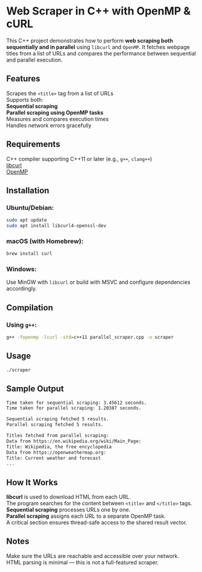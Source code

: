 # Web Scraper in C++ with OpenMP & cURL
This C++ project demonstrates how to perform **web scraping both sequentially and in parallel** using `libcurl` and `OpenMP`. It fetches webpage titles from a list of URLs and compares the performance between sequential and parallel execution.

## Features
  Scrapes the `<title>` tag from a list of URLs  
  Supports both:  
    **Sequential scraping**  
    **Parallel scraping using OpenMP tasks**  
  Measures and compares execution times  
  Handles network errors gracefully  

## Requirements
  C++ compiler supporting C++11 or later (e.g., `g++`, `clang++`)  
  [libcurl](https://curl.se/libcurl/)  
  [OpenMP](https://www.openmp.org/)  

## Installation

### Ubuntu/Debian:
  ```bash
  sudo apt update
  sudo apt install libcurl4-openssl-dev
  ```
### macOS (with Homebrew):
  ```bash
  brew install curl
  ```
### Windows:
  Use MinGW with `libcurl` or build with MSVC and configure dependencies accordingly.

## Compilation

### Using `g++`:
  ```bash
  g++ -fopenmp -lcurl -std=c++11 parallel_scraper.cpp -o scraper
  ```

## Usage
  ```bash
  ./scraper
  ```

## Sample Output
  ```bash
  Time taken for sequential scraping: 3.45612 seconds.
  Time taken for parallel scraping: 1.20387 seconds.
  
  Sequential scraping fetched 5 results.
  Parallel scraping fetched 5 results.
  
  Titles fetched from parallel scraping:
  Data from https://en.wikipedia.org/wiki/Main_Page:
  Title: Wikipedia, the free encyclopedia
  Data from https://openweathermap.org:
  Title: Сurrent weather and forecast
  ...
  ```

## How It Works
 **libcurl** is used to download HTML from each URL.  
The program searches for the content between `<title>` and `</title>` tags.  
**Sequential scraping** processes URLs one by one.  
**Parallel scraping** assigns each URL to a separate OpenMP task.  
A critical section ensures thread-safe access to the shared result vector.   

## Notes
Make sure the URLs are reachable and accessible over your network.  
HTML parsing is minimal — this is not a full-featured scraper.  
